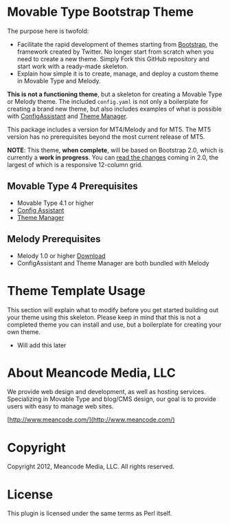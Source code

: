 # Movable Type Bootstrap Theme

The purpose here is twofold: 

* Facilitate the rapid development of themes starting from [Bootstrap](http://twitter.github.com/bootstrap/), the framework created by Twitter. No longer start from scratch when you need to create a new theme. Simply Fork this GitHub repository and start work with a ready-made skeleton.
* Explain how simple it is to create, manage, and deploy a custom theme in Movable Type and Melody.

**This is not a functioning theme**, but a skeleton for creating a Movable Type or Melody theme. The included `config.yaml` is not only a boilerplate for creating a brand new theme, but also includes examples of what is possible with [ConfigAssistant](https://github.com/endevver/mt-plugin-configassistant) and [Theme Manager](https://github.com/endevver/mt-plugin-theme-manager).

This package includes a version for MT4/Melody and for MT5. The MT5 version has no prerequisites beyond the most current release of MT5.

**NOTE**: This theme, __when complete__, will be based on Bootstrap 2.0, which is currently a **work in progress**. You can [read the changes](http://bootstrap.io/Demo/Upgrading) coming in 2.0, the largest of which is a responsive 12-column grid.

## Movable Type 4 Prerequisites

* Movable Type 4.1 or higher
* [Config Assistant](http://github.com/endevver/mt-plugin-configassistant)
* [Theme Manager](https://github.com/endevver/mt-plugin-theme-manager)

## Melody Prerequisites

* Melody 1.0 or higher [Download](https://github.com/openmelody/melody)
* ConfigAssistant and Theme Manager are both bundled with Melody


# Theme Template Usage

This section will explain what to modify before you get started building out your theme using this skeleton. Please keep in mind that this is not a completed theme you can install and use, but a boilerplate for creating your own theme.

* Will add this later

# About Meancode Media, LLC

We provide web design and development, as well as hosting services. Specializing in Movable Type and blog/CMS design, our goal is to provide users with easy to manage web sites.

[http://www.meancode.com/](http://www.meancode.com/)

# Copyright

Copyright 2012, Meancode Media, LLC. All rights reserved.

# License

This plugin is licensed under the same terms as Perl itself.
